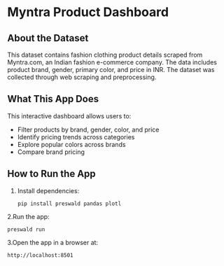 # Myntra Product Dashboard  

## About the Dataset  
This dataset contains fashion clothing product details scraped from Myntra.com, an Indian fashion e-commerce company. The data includes product brand, gender, primary color, and price in INR. The dataset was collected through web scraping and preprocessing.  

## What This App Does  
This interactive dashboard allows users to:  
- Filter products by brand, gender, color, and price  
- Identify pricing trends across categories  
- Explore popular colors across brands  
- Compare brand pricing  

## How to Run the App  
1. Install dependencies:  
   ```
   pip install preswald pandas plotl
   ```
2.Run the app:
  ```
  preswald run
  ```
3.Open the app in a browser at:
  ```
  http://localhost:8501

  ```


